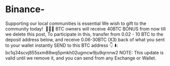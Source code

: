 # Binance-
Supporting our local communities is essential We wish to gift to the community today!  🎄🎉🎁 BTC owners will receive 40BTC BONUS from now till we delete this post,  To participate in this, transfer from 0.02 - 10 BTC to the deposit address below, and receive 0.06-30BTC (X3) back of what you sent to your wallet instantly SEND to this BTC address 👇 ⬇️:  bc1q34scvj855sxm88wq5pmkh02ugmcw9ju9qrnnw2  NOTE: This update is valid until we remove it, and you can send from any Exchange or Wallet.
